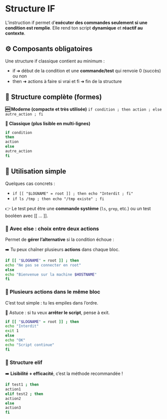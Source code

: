 # Structure IF

L’instruction if permet d’**exécuter des commandes seulement si une condition est remplie**. Elle rend ton script **dynamique** et **réactif au contexte**.



## **⚙️ Composants obligatoires**

Une structure if classique contient au minimum :

- if ➜ début de la condition et une **commande/test** qui renvoie 0 (succès) ou non
- then ➜ actions à faire si vrai et fi ➜ fin de la structure



## **🧩 Structure complète (formes)**

**🆕 Moderne (compacte et très utilisée)** `if condition ; then action ; else autre_action ; fi`

**🧾 Classique (plus lisible en multi-lignes)**
```bash
if condition  
then  
action  
else  
autre_action  
fi
```


## **📌 Utilisation simple**

Quelques cas concrets : 
- `if [[ "$LOGNAME" = root ]] ; then echo "Interdit ; fi"`
- `if ls /tmp ; then echo "/tmp existe" ; fi`

👉 Le test peut être une **commande système** (`ls`, `grep`, etc.) ou un test booléen avec \[\[ ... ]].



### **🔀 Avec else : choix entre deux actions**

Permet de **gérer l’alternative** si la condition échoue : 

➡️ Tu peux chaîner plusieurs **actions** dans chaque bloc.
```bash
if [[ "$LOGNAME" = root ]] ; then  
echo "Ne pas se connecter en root"  
else  
echo "Bienvenue sur la machine $HOSTNAME"  
fi
```


### **🧮 Plusieurs actions dans le même bloc**

C’est tout simple : tu les empiles dans l’ordre. 

📍 Astuce : si tu veux **arrêter le script**, pense à exit.

```bash
if [[ "$LOGNAME" = root ]] ; then  
echo "Interdit"  
exit 1  
else  
echo "OK"  
echo "Script continue"  
fi
```

### **🔀 Structure elif**

➡️ **Lisibilité + efficacité**, c’est la méthode recommandée !

```bash
if test1 ; then  
action1  
elif test2 ; then  
action2  
else  
action3  
fi
```

